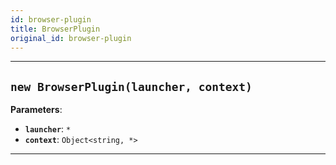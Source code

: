 ```yaml
---
id: browser-plugin
title: BrowserPlugin
original_id: browser-plugin
---
```


<a name="browserplugin"></a>

---

<a name="exports.browserplugin"></a>

## `new BrowserPlugin(launcher, context)`

**Parameters**:

-   **`launcher`**: `*`
-   **`context`**: `Object<string, *>`

---
